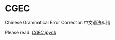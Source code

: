 # CGEC
Chinese Grammatical Error Correction 中文语法纠错

Please read:  [*CGEC.ipynb*](https://github.com/LetianLee/CGEC/blob/main/CGEC.ipynb)  
